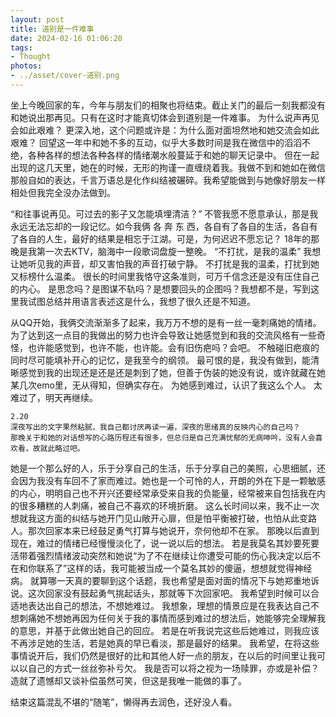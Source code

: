 ```yaml
---
layout: post
title: 道别是一件难事
date: 2024-02-16 01:06:20
tags:
- Thought
photos:
- ../asset/cover-道别.png
---
```



坐上今晚回家的车，今年与朋友们的相聚也将结束。截止关门的最后一刻我都没有和她说出那再见。只有在这时才能真切体会到道别是一件难事。
为什么说声再见会如此艰难？
更深入地，这个问题或许是：为什么面对面坦然地和她交流会如此艰难？
回望这一年中和她不多的互动，似乎大多数时间是我在微信中的滔滔不绝，各种各样的想法各种各样的情绪潮水般蔓延于和她的聊天记录中。
但在一起出现的这几天里，她在的时候，无形的拘谨一直缠绕着我。我做不到和她如在微信那般自如的表达，千言万语总是化作纠结被碾碎。我希望能做到与她像好朋友一样相处但我完全没办法做到。

“和往事说再见。可过去的影子又怎能填埋清洁？”
不管我愿不愿意承认，那是我永远无法忘却的一段记忆。如今我俩 各 奔 东 西，各自有了各自的生活，各自有了各自的人生，最好的结果是相忘于江湖。可是，为何迟迟不愿忘记？
18年的那晚是我第一次去KTV，脑海中一段歌词盘旋一整晚。
“不打扰，是我的温柔”
我想让她听见我的声音，却又害怕我的声音打破宁静。
不打扰是我的温柔，打扰到她又标榜什么温柔。
很长的时间里我恪守这条准则，可万千信念还是没有压住自己的内心。
是思念吗？是图谋不轨吗？是想要回头的企图吗？我想都不是，写到这里我试图总结并用语言表述这是什么，我想了很久还是不知道。

从QQ开始，我俩交流渐渐多了起来，我万万不想的是有一丝一毫刺痛她的情绪。为了达到这一点目的我做出的努力也许会导致让她感觉到和我的交流风格有一些奇怪，也许能感觉到，也许不能，也许能。会有旧伤疤吗？会吧。
不触碰旧疤痕的同时尽可能填补开心的记忆，是我至今的纲领。
最可恨的是，我没有做到，能清晰感觉到我的出现还是还是还是刺到了她，但善于伪装的她没有说，或许就藏在她某几次emo里，无从得知，但确实存在。
为她感到难过，认识了我这么个人。
太难过了，明天再继续。

```text
2.20
深夜写出的文字果然粘腻，我自己都讨厌再读一遍，深夜的思绪真的反映内心的自己吗？
那晚关于和她的对话想写的心路历程还有很多，但总归是自己充满忧郁的无病呻吟，没有人会喜欢看，故就此略过吧。
```

她是一个那么好的人，乐于分享自己的生活，乐于分享自己的美照，心思细腻，还会因为我没有车回不了家而难过。她也是一个可怜的人，开朗的外在下是一颗敏感的内心，明明自己也不开兴还要经常承受来自我的负能量，经常被来自包括我在内的很多糟糕的人刺痛，被自己不喜欢的环境折磨。
这么长时间以来，我不止一次想就我这方面的纠结与她开门见山敞开心扉，但是怕平衡被打破，也怕从此变路人。那次回家本来已经鼓足勇气打算与她说开，奈何他却不在家。
那晚以后直到现在，难过的情绪已经慢慢淡化了，说一说以后的想法。
若是我莫名其妙要死要活带着强烈情绪波动突然和她说“为了不在继续让你遭受可能的伤心我决定以后不在和你联系了”这样的话，我可能被当成一个莫名其妙的傻逼，想想就觉得神经病。
就算哪一天真的要聊到这个话题，我也希望是面对面的情况下与她郑重地诉说。这次回家没有鼓起勇气挑起话头，那就等下次回家吧。
我希望到时候可以合适地表达出自己的想法，不想她难过。
我想象，理想的情景应是在我表达自己不想刺痛她不想她再因为任何关于我的事情而感到难过的想法后，她能够完全理解我的意思，并基于此做出她自己的回应。
若是在听我说完这些后她难过，则我应该不再涉足她的生活，若是她真的早已看淡，那是最好的结果。
我希望，在将这些事情说开后，我们仍然是很好的比和其他人好一点的朋友，在以后的时间里让我可以以自己的方式一丝丝弥补亏欠。
我是否可以将之视为一场赎罪，亦或是补偿？造就了遗憾却又谈补偿虽然可笑，但这是我唯一能做的事了。

结束这篇混乱不堪的“随笔”，懒得再去润色，还好没人看。
